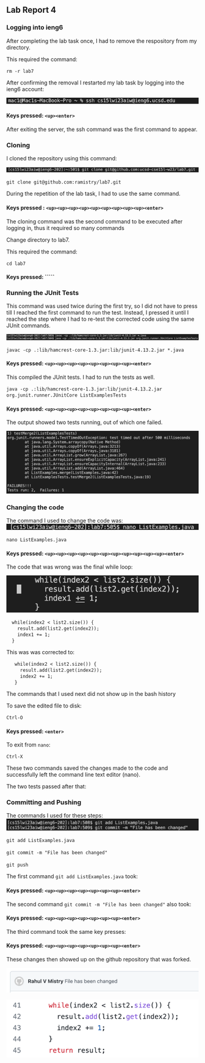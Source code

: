 ## Lab Report 4

### Logging into ieng6
  After completing the lab task once, I had to remove the respository
  from my directory.

  This required the command: 
  ```
  rm -r lab7
  ```

  After confirming the removal I restarted my lab task
  by logging into the ieng6 account:

  ![Login](Login.png)

#### Keys pressed: ```<up><enter>```
  
  After exiting the server, the ssh command was the first command
  to appear.

### Cloning 

  I cloned the repository using this command:
  
  ![Cloning](Cloning.png)
  ```
  git clone git@github.com:ramistry/lab7.git
  ```
  
  During the repetition of the lab task, I had to use the same
  command.
  
#### Keys pressed : ```<up><up><up><up><up><up><up><up><up><enter>```
  
  The cloning command was the second command to be executed after logging
  in, thus it required so many <up> commands
  
  Change directory to lab7.
  
  This required the command:
  ```
  cd lab7
  ```
#### Keys pressed: ```<up><up><up><up><up><up><up><up><up><up><enter>``
  
### Running the JUnit Tests
  
  This command was used twice during the first try, so I did not 
  have to press <up> till I reached the first command to run the test.
  Instead, I pressed it until I reached the step where I had to re-test
  the corrected code using the same JUnit commands.
  
  ![Testing](Testing.png)
  
  ```
  javac -cp .:lib/hamcrest-core-1.3.jar:lib/junit-4.13.2.jar *.java
  ```
  
#### Keys pressed: ```<up><up><up><up><up><up><up><up><enter>```
  
  This compiled the JUnit tests.
  I had to run the tests as well. 
  ```
  java -cp .:lib/hamcrest-core-1.3.jar:lib/junit-4.13.2.jar org.junit.runner.JUnitCore ListExamplesTests
  ```
  
#### Keys pressed: ```<up><up><up><up><up><up><up><up><enter>```
  
  The output showed two tests running, out of which one failed.
  
  ![Fail_test](Fail_test.png)
  
### Changing the code
  
  The command I used to change the code was:
  ![Nano](Nano.png)
  ```
  nano ListExamples.java
  ```
#### Keys pressed: ```<up><up><up><up><up><up><up><up><up><up><up><enter>```
  
  The code that was wrong was the final while loop:
  
  ![Changing](Changing.png)
  ```
    while(index2 < list2.size()) {
      result.add(list2.get(index2));
      index1 += 1;
    }
  ```
                                  
  
 This was was corrected to:
                               
 ```
    while(index2 < list2.size()) {
      result.add(list2.get(index2));
      index2 += 1;
    }   
  ```
  
  The commands that I used next did not show up in the bash history
  
  To save the edited file to disk:
  ```
  Ctrl-O
  ```
#### Keys pressed: ```<enter>```
  
  To exit from ``nano``: 
  
  ```
  Ctrl-X
  ```
  These two commands saved the changes made to the code and successfully left
  the command line text editor (nano).
  
  The two tests passed after that:
  

  
### Committing and Pushing
  
  The commands I used for these steps:
  ![Commit_push](Commit_push.png)
  ```
  git add ListExamples.java
  
  git commit -m "File has been changed"
  
  git push
  ```
  
  The first command ```git add ListExamples.java``` took:
  
#### Keys pressed: ```<up><up><up><up><up><up><up><enter>```
  
  The second command ```git commit -m "File has been changed"``` also took:
  
#### Keys pressed: ```<up><up><up><up><up><up><up><enter>```
  
  The third command took the same key presses:
  
#### Keys pressed: ```<up><up><up><up><up><up><up><enter>```
  
  These changes then showed up on the github repository that was forked.
  
  ![Commit_message](Commit_message.png)
  
  
  
  ![Change_on_Git](Change_on_Git.png)
